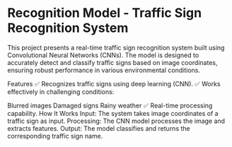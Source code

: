 # Recognition Model - Traffic Sign Recognition System 
This project presents a real-time traffic sign recognition system built using Convolutional Neural Networks (CNNs). The model is designed to accurately detect and classify traffic signs based on image coordinates, ensuring robust performance in various environmental conditions.

Features
✅ Recognizes traffic signs using deep learning (CNN).
✅ Works effectively in challenging conditions:

Blurred images
Damaged signs
Rainy weather
✅ Real-time processing capability.
How It Works
Input: The system takes image coordinates of a traffic sign as input.
Processing: The CNN model processes the image and extracts features.
Output: The model classifies and returns the corresponding traffic sign name.

